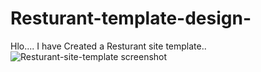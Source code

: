 # Resturant-template-design-
Hlo.... I have Created a Resturant site template..
![Resturant-site-template screenshot](https://user-images.githubusercontent.com/76155456/118142155-bfd40700-b427-11eb-8d74-84fc85ef480b.png)
